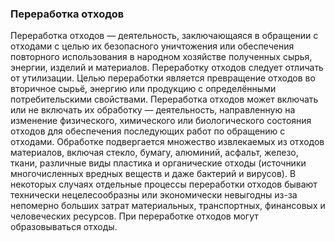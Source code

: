 <h3>Переработка отходов</h3>
Переработка отходов — деятельность, заключающаяся в обращении с отходами с целью их безопасного уничтожения или обеспечения повторного использования в народном хозяйстве полученных сырья, энергии, изделий и материалов.
Переработку отходов следует отличать от утилизации. Целью переработки является превращение отходов во вторичное сырьё, энергию или продукцию с определёнными потребительскими свойствами.
Переработка отходов может включать или не включать их обработку — деятельность, направленную на изменение физического, химического или биологического состояния отходов для обеспечения последующих работ по обращению с отходами. Обработке подвергается множество извлекаемых из отходов материалов, включая стекло, бумагу, алюминий, асфальт, железо, ткани, различные виды пластика и органические отходы (источники многочисленных вредных веществ и даже бактерий и вирусов). В некоторых случаях отдельные процессы переработки отходов бывают технически нецелесообразны или экономически невыгодны из-за непомерно больших затрат материальных, транспортных, финансовых и человеческих ресурсов.
При переработке отходов могут образовываться отходы.